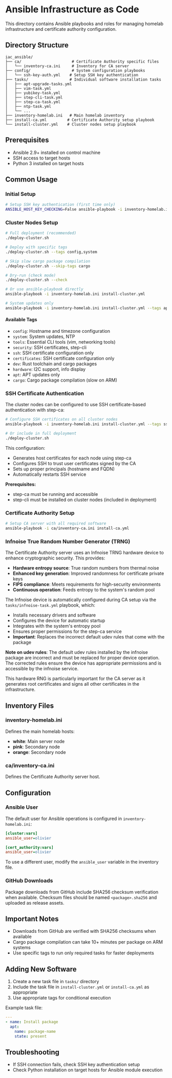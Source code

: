 # Ansible Infrastructure as Code

This directory contains Ansible playbooks and roles for managing homelab infrastructure and certificate authority configuration.

## Directory Structure

```
iac_ansible/
├── ca/                      # Certificate Authority specific files
│   └── inventory-ca.ini     # Inventory for CA server
├── config/                  # System configuration playbooks
│   └── ssh-key-auth.yml    # Setup SSH key authentication
├── tasks/                  # Individual software installation tasks
│   ├── apt-upgrade-tasks.yml
│   ├── vim-task.yml
│   ├── yubikey-task.yml
│   ├── step-cli-task.yml
│   ├── step-ca-task.yml
│   ├── ntp-task.yml
│   └── ...
├── inventory-homelab.ini   # Main homelab inventory
├── install-ca.yml         # Certificate Authority setup playbook
└── install-cluster.yml    # Cluster nodes setup playbook
```

## Prerequisites

- Ansible 2.9+ installed on control machine
- SSH access to target hosts
- Python 3 installed on target hosts

## Common Usage

### Initial Setup

```bash
# Setup SSH key authentication (first time only)
ANSIBLE_HOST_KEY_CHECKING=False ansible-playbook -i inventory-homelab.ini config/ssh-key-auth.yml --ask-pass
```

### Cluster Nodes Setup

```bash
# Full deployment (recommended)
./deploy-cluster.sh

# Deploy with specific tags
./deploy-cluster.sh --tags config,system

# Skip slow cargo package compilation
./deploy-cluster.sh --skip-tags cargo

# Dry-run (check mode)
./deploy-cluster.sh --check

# Or use ansible-playbook directly
ansible-playbook -i inventory-homelab.ini install-cluster.yml

# System updates only
ansible-playbook -i inventory-homelab.ini install-cluster.yml --tags apt
```

#### Available Tags

- `config`: Hostname and timezone configuration
- `system`: System updates, NTP
- `tools`: Essential CLI tools (vim, networking tools)
- `security`: SSH certificates, step-cli
- `ssh`: SSH certificate configuration only
- `certificates`: SSH certificate configuration only
- `dev`: Rust toolchain and cargo packages
- `hardware`: I2C support, info display
- `apt`: APT updates only
- `cargo`: Cargo package compilation (slow on ARM)

### SSH Certificate Authentication

The cluster nodes can be configured to use SSH certificate-based authentication with step-ca:

```bash
# Configure SSH certificates on all cluster nodes
ansible-playbook -i inventory-homelab.ini install-cluster.yml --tags ssh

# Or include in full deployment
./deploy-cluster.sh
```

This configuration:
- Generates host certificates for each node using step-ca
- Configures SSH to trust user certificates signed by the CA
- Sets up proper principals (hostname and FQDN)
- Automatically restarts SSH service

**Prerequisites:**
- step-ca must be running and accessible
- step-cli must be installed on cluster nodes (included in deployment)

### Certificate Authority Setup

```bash
# Setup CA server with all required software
ansible-playbook -i ca/inventory-ca.ini install-ca.yml
```

### Infnoise True Random Number Generator (TRNG)

The Certificate Authority server uses an Infnoise TRNG hardware device to enhance cryptographic security. This provides:

- **Hardware entropy source**: True random numbers from thermal noise
- **Enhanced key generation**: Improved randomness for certificate private keys
- **FIPS compliance**: Meets requirements for high-security environments
- **Continuous operation**: Feeds entropy to the system's random pool

The Infnoise device is automatically configured during CA setup via the `tasks/infnoise-task.yml` playbook, which:
- Installs necessary drivers and software
- Configures the device for automatic startup
- Integrates with the system's entropy pool
- Ensures proper permissions for the step-ca service
- **Important**: Replaces the incorrect default udev rules that come with the package

**Note on udev rules**: The default udev rules installed by the infnoise package are incorrect and must be replaced for proper device operation. The corrected rules ensure the device has appropriate permissions and is accessible by the infnoise service.

This hardware RNG is particularly important for the CA server as it generates root certificates and signs all other certificates in the infrastructure.

## Inventory Files

### inventory-homelab.ini
Defines the main homelab hosts:
- **white**: Main server node
- **pink**: Secondary node
- **orange**: Secondary node

### ca/inventory-ca.ini
Defines the Certificate Authority server host.

## Configuration

### Ansible User

The default user for Ansible operations is configured in `inventory-homelab.ini`:

```ini
[cluster:vars]
ansible_user=olivier

[cert_authority:vars]
ansible_user=olivier
```

To use a different user, modify the `ansible_user` variable in the inventory file.

### GitHub Downloads

Package downloads from GitHub include SHA256 checksum verification when available. Checksum files should be named `<package>.sha256` and uploaded as release assets.

## Important Notes

- Downloads from GitHub are verified with SHA256 checksums when available
- Cargo package compilation can take 10+ minutes per package on ARM systems
- Use specific tags to run only required tasks for faster deployments

## Adding New Software

1. Create a new task file in `tasks/` directory
2. Include the task file in `install-cluster.yml` or `install-ca.yml` as appropriate
3. Use appropriate tags for conditional execution

Example task file:
```yaml
---
- name: Install package
  apt:
    name: package-name
    state: present
```

## Troubleshooting

- If SSH connection fails, check SSH key authentication setup
- Check Python installation on target hosts for Ansible module execution
